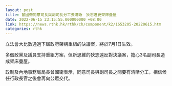 ```yaml
---
layout: post
title: 曾國衞同意司長與副司長分工要清晰　狄志遠憂架床疊屋
date: 2022-06-15 23:15:55.000000000 +08:00
link: https://news.rthk.hk/rthk/ch/component/k2/1653205-20220615.htm
categories: rthk
---
```


立法會大比數通過下屆政府架構重組的決議案，將於7月1日生效。

多個政黨及議員支持重組方案，但新思維的狄志遠反對決議案，擔心3名副司長造成架床疊屋。

政制及內地事務局局長曾國衞表示，同意司長與副司長之間要有清晰分工，相信候任行政長官之後會再向公眾交代。
